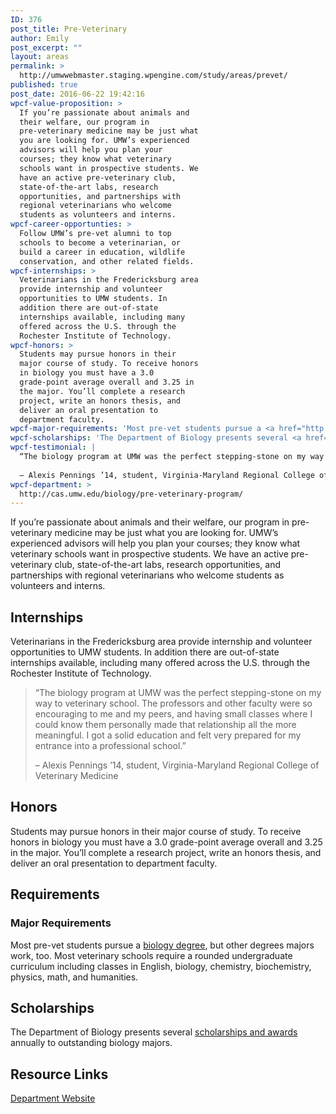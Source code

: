 ```yaml
---
ID: 376
post_title: Pre-Veterinary
author: Emily
post_excerpt: ""
layout: areas
permalink: >
  http://umwwebmaster.staging.wpengine.com/study/areas/prevet/
published: true
post_date: 2016-06-22 19:42:16
wpcf-value-proposition: >
  If you’re passionate about animals and
  their welfare, our program in
  pre-veterinary medicine may be just what
  you are looking for. UMW’s experienced
  advisors will help you plan your
  courses; they know what veterinary
  schools want in prospective students. We
  have an active pre-veterinary club,
  state-of-the-art labs, research
  opportunities, and partnerships with
  regional veterinarians who welcome
  students as volunteers and interns.
wpcf-career-opportunties: >
  Follow UMW’s pre-vet alumni to top
  schools to become a veterinarian, or
  build a career in education, wildlife
  conservation, and other related fields.
wpcf-internships: >
  Veterinarians in the Fredericksburg area
  provide internship and volunteer
  opportunities to UMW students. In
  addition there are out-of-state
  internships available, including many
  offered across the U.S. through the
  Rochester Institute of Technology.
wpcf-honors: >
  Students may pursue honors in their
  major course of study. To receive honors
  in biology you must have a 3.0
  grade-point average overall and 3.25 in
  the major. You’ll complete a research
  project, write an honors thesis, and
  deliver an oral presentation to
  department faculty.
wpcf-major-requirements: 'Most pre-vet students pursue a <a href="http://cas.umw.edu/biology/">biology degree</a>, but other degrees majors work, too. Most veterinary schools require a rounded undergraduate curriculum including classes in English, biology, chemistry, biochemistry, physics, math, and humanities.'
wpcf-scholarships: 'The Department of Biology presents several <a href="http://cas.umw.edu/biology/awards-scholarships/">scholarships and awards</a> annually to outstanding biology majors.'
wpcf-testimonial: |
  “The biology program at UMW was the perfect stepping-stone on my way to veterinary school. The professors and other faculty were so encouraging to me and my peers, and having small classes where I could know them personally made that relationship all the more meaningful. I got a solid education and felt very prepared for my entrance into a professional school.”
  
  – Alexis Pennings ’14, student, Virginia-Maryland Regional College of Veterinary Medicine
wpcf-department: >
  http://cas.umw.edu/biology/pre-veterinary-program/
---
```


<!-- Types Custom Fields: -->

<!-- value-proposition -->
If you’re passionate about animals and their welfare, our program in pre-veterinary medicine may be just what you are looking for. UMW’s experienced advisors will help you plan your courses; they know what veterinary schools want in prospective students. We have an active pre-veterinary club, state-of-the-art labs, research opportunities, and partnerships with regional veterinarians who welcome students as volunteers and interns.
<!-- End value-proposition -->

<!-- internships -->
<h2>Internships</h2>Veterinarians in the Fredericksburg area provide internship and volunteer opportunities to UMW students. In addition there are out-of-state internships available, including many offered across the U.S. through the Rochester Institute of Technology.
<!-- End internships -->

<!-- testimonial -->
<blockquote class="program-testimonial">
  “The biology program at UMW was the perfect stepping-stone on my way to veterinary school. The professors and other faculty were so encouraging to me and my peers, and having small classes where I could know them personally made that relationship all the more meaningful. I got a solid education and felt very prepared for my entrance into a professional school.”

– Alexis Pennings ’14, student, Virginia-Maryland Regional College of Veterinary Medicine
</blockquote>
<!-- End testimonial -->

<!-- honors -->
<h2>Honors</h2>Students may pursue honors in their major course of study. To receive honors in biology you must have a 3.0 grade-point average overall and 3.25 in the major. You’ll complete a research project, write an honors thesis, and deliver an oral presentation to department faculty.
<!-- End honors -->

<!-- requirements -->
<h2>Requirements</h2>
<!-- major-requirements -->
<h3>Major Requirements</h3>Most pre-vet students pursue a <a href="http://cas.umw.edu/biology/">biology degree</a>, but other degrees majors work, too. Most veterinary schools require a rounded undergraduate curriculum including classes in English, biology, chemistry, biochemistry, physics, math, and humanities.
<!-- End major-requirements -->

<!-- End requirements -->

<!-- scholarships -->
<h2>Scholarships</h2>The Department of Biology presents several <a href="http://cas.umw.edu/biology/awards-scholarships/">scholarships and awards</a> annually to outstanding biology majors.
<!-- End scholarships -->

<!-- resource-links -->
<h2>Resource Links</h2>
<!-- department -->
<a href="http://cas.umw.edu/biology/pre-veterinary-program/" class="button">Department Website</a>
<!-- End department -->

<!-- End resource-links -->

<!-- End Types Custom Fields -->